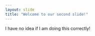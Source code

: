 ```yaml
---
layout: slide
title: "Welcome to our second slide!"
---
```

I have no idea if I am doing this correctly!

